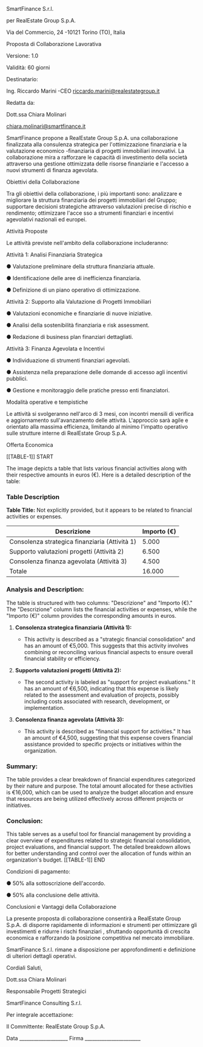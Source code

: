 SmartFinance S.r.l.

per RealEstate Group S.p.A.

Via del Commercio, 24 -10121 Torino (TO), Italia

Proposta di Collaborazione Lavorativa

Versione: 1.0

Validità: 60 giorni

Destinatario:

Ing. Riccardo Marini -CEO riccardo.marini@realestategroup.it

Redatta da:

Dott.ssa Chiara Molinari

chiara.molinari@smartfinance.it

SmartFinance propone  a RealEstate Group  S.p.A.  una  collaborazione  finalizzata  alla consulenza strategica per l'ottimizzazione finanziaria e la valutazione economico -finanziaria di progetti immobiliari innovativi. La collaborazione mira a rafforzare le capacità di investimento  della  società  attraverso  una  gestione  ottimizzata  delle  risorse  finanziarie  e l'accesso a nuovi strumenti di finanza agevolata.

Obiettivi della Collaborazione

Tra gli obiettivi della collaborazione, i più importanti sono: analizzare e migliorare la struttura finanziaria  dei  progetti  immobiliari  del  Gruppo;  supportare  decisioni  strategiche  attraverso valutazioni  precise  di  rischio  e  rendimento;  ottimizzare  l'acce sso  a  strumenti  finanziari  e incentivi agevolativi nazionali ed europei.

Attività Proposte

Le attività previste nell'ambito della collaborazione includeranno:

Attività 1: Analisi Finanziaria Strategica

● Valutazione preliminare della struttura finanziaria attuale.

● Identificazione delle aree di inefficienza finanziaria.

● Definizione di un piano operativo di ottimizzazione.

Attività 2: Supporto alla Valutazione di Progetti Immobiliari

● Valutazioni economiche e finanziarie di nuove iniziative.

● Analisi della sostenibilità finanziaria e risk assessment.

● Redazione di business plan finanziari dettagliati.

Attività 3: Finanza Agevolata e Incentivi

● Individuazione di strumenti finanziari agevolati.

● Assistenza nella preparazione delle domande di accesso agli incentivi pubblici.

● Gestione e monitoraggio delle pratiche presso enti finanziatori.

Modalità operative e tempistiche

Le attività si svolgeranno nell'arco di 3 mesi, con incontri mensili di verifica e aggiornamento sull'avanzamento  delle  attività.  L'approccio  sarà  agile  e  orientato  alla  massima  efficienza, limitando al minimo l'impatto operativo sulle strutture interne di RealEstate Group S.p.A.

Offerta Economica

[[TABLE-1]] START

The image depicts a table that lists various financial activities along with their respective amounts in euros (€). Here is a detailed description of the table:

### Table Description

**Table Title:** Not explicitly provided, but it appears to be related to financial activities or expenses.

| Descrizione | Importo (€) |
|-----------------|---------------|
| Consolenza strategica finanziaria (Attività 1) | 5.000         |
| Supporto valutazioni progetti (Attività 2) | 6.500         |
| Consolenza finanza agevolata (Attività 3) | 4.500         |
| Totale           | 16.000        |

### Analysis and Description:

The table is structured with two columns: "Descrizione" and "Importo (€)." The "Descrizione" column lists the financial activities or expenses, while the "Importo (€)" column provides the corresponding amounts in euros. 

1. **Consolenza strategica finanziaria (Attività 1):**
   - This activity is described as a "strategic financial consolidation" and has an amount of €5,000. This suggests that this activity involves combining or reconciling various financial aspects to ensure overall financial stability or efficiency.

2. **Supporto valutazioni progetti (Attività 2):**
   - The second activity is labeled as "support for project evaluations." It has an amount of €6,500, indicating that this expense is likely related to the assessment and evaluation of projects, possibly including costs associated with research, development, or implementation.

3. **Consolenza finanza agevolata (Attività 3):**
   - This activity is described as "financial support for activities." It has an amount of €4,500, suggesting that this expense covers financial assistance provided to specific projects or initiatives within the organization.

### Summary:

The table provides a clear breakdown of financial expenditures categorized by their nature and purpose. The total amount allocated for these activities is €16,000, which can be used to analyze the budget allocation and ensure that resources are being utilized effectively across different projects or initiatives.

### Conclusion:

This table serves as a useful tool for financial management by providing a clear overview of expenditures related to strategic financial consolidation, project evaluations, and financial support. The detailed breakdown allows for better understanding and control over the allocation of funds within an organization's budget.
[[TABLE-1]] END

Condizioni di pagamento:

● 50% alla sottoscrizione dell'accordo.

● 50% alla conclusione delle attività.

Conclusioni e Vantaggi della Collaborazione

La  presente  proposta  di  collaborazione  consentirà  a  RealEstate  Group  S.p.A.  di  disporre rapidamente di informazioni e strumenti per ottimizzare gli investimenti e ridurre i rischi finanziari , sfruttando opportunità di crescita economica e rafforzando la posizione competitiva nel mercato immobiliare.

SmartFinance  S.r.l. rimane  a  disposizione  per  approfondimenti  e  definizione  di  ulteriori dettagli operativi.

Cordiali Saluti,

Dott.ssa Chiara Molinari

Responsabile Progetti Strategici

SmartFinance Consulting S.r.l.

Per integrale accettazione:

Il Committente: RealEstate Group S.p.A.

Data ____________________ Firma _______________________
